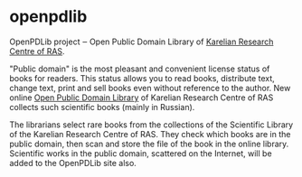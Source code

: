 openpdlib
========

OpenPDLib project ‒ Open Public Domain Library of [Karelian Research Centre of RAS](https://en.wikipedia.org/wiki/Karelian_Research_Centre_of_RAS).

"Public domain" is the most pleasant and convenient license status of books for readers. This status allows you to read books, distribute text, change text, print and sell books even without reference to the author. New online [Open Public Domain Library](http://openpdlib.krc.karelia.ru/en) of Karelian Research Centre of RAS collects such scientific books (mainly in Russian).

The librarians select rare books from the collections of the Scientific Library of the Karelian Research Centre of RAS. They check which books are in the public domain, then scan and store the file of the book in the online library. Scientific works in the public domain, scattered on the Internet, will be added to the OpenPDLib site also.
